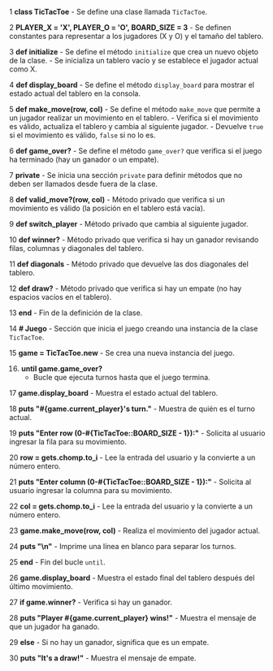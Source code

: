 1 **class TicTacToe**
    - Se define una clase llamada `TicTacToe`.

2 **PLAYER_X = 'X', PLAYER_O = 'O', BOARD_SIZE = 3**
    - Se definen constantes para representar a los jugadores (X y O) y el tamaño del tablero.

3 **def initialize**
    - Se define el método `initialize` que crea un nuevo objeto de la clase.
    - Se inicializa un tablero vacío y se establece el jugador actual como X.

4 **def display_board**
    - Se define el método `display_board` para mostrar el estado actual del tablero en la consola.

5 **def make_move(row, col)**
    - Se define el método `make_move` que permite a un jugador realizar un movimiento en el tablero.
    - Verifica si el movimiento es válido, actualiza el tablero y cambia al siguiente jugador.
    - Devuelve `true` si el movimiento es válido, `false` si no lo es.

6 **def game_over?**
    - Se define el método `game_over?` que verifica si el juego ha terminado (hay un ganador o un empate).

7 **private**
    - Se inicia una sección `private` para definir métodos que no deben ser llamados desde fuera de la clase.

8 **def valid_move?(row, col)**
    - Método privado que verifica si un movimiento es válido (la posición en el tablero está vacía).

9 **def switch_player**
    - Método privado que cambia al siguiente jugador.

10 **def winner?**
    - Método privado que verifica si hay un ganador revisando filas, columnas y diagonales del tablero.

11 **def diagonals**
    - Método privado que devuelve las dos diagonales del tablero.

12 **def draw?**
    - Método privado que verifica si hay un empate (no hay espacios vacíos en el tablero).

13 **end**
    - Fin de la definición de la clase.

14 **# Juego**
    - Sección que inicia el juego creando una instancia de la clase `TicTacToe`.

15 **game = TicTacToe.new**
    - Se crea una nueva instancia del juego.

16. **until game.game_over?**
    - Bucle que ejecuta turnos hasta que el juego termina.

17 **game.display_board**
    - Muestra el estado actual del tablero.

18 **puts "#{game.current_player}'s turn."**
    - Muestra de quién es el turno actual.

19 **puts "Enter row (0-#{TicTacToe::BOARD_SIZE - 1}):"**
    - Solicita al usuario ingresar la fila para su movimiento.

20 **row = gets.chomp.to_i**
    - Lee la entrada del usuario y la convierte a un número entero.

21 **puts "Enter column (0-#{TicTacToe::BOARD_SIZE - 1}):"**
    - Solicita al usuario ingresar la columna para su movimiento.

22 **col = gets.chomp.to_i**
    - Lee la entrada del usuario y la convierte a un número entero.

23 **game.make_move(row, col)**
    - Realiza el movimiento del jugador actual.

24 **puts "\n"**
    - Imprime una línea en blanco para separar los turnos.

25 **end**
    - Fin del bucle `until`.

26 **game.display_board**
    - Muestra el estado final del tablero después del último movimiento.

27 **if game.winner?**
    - Verifica si hay un ganador.

28 **puts "Player #{game.current_player} wins!"**
    - Muestra el mensaje de que un jugador ha ganado.

29 **else**
    - Si no hay un ganador, significa que es un empate.

30 **puts "It's a draw!"**
    - Muestra el mensaje de empate.

